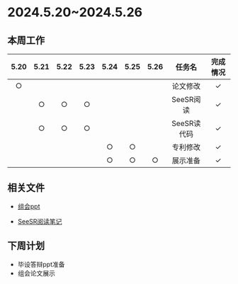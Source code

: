 # 2024.5.20~2024.5.26
## 本周工作

| 5.20 | 5.21 | 5.22 | 5.23 | 5.24 | 5.25 | 5.26 | 任务名 | 完成情况 |
| :--: | :--: | :--: | :--: | :--: | :--: | :--: | :---: | :-----: |
| $\bigcirc$ |  |  |  |  |  |  | 论文修改 | $\checkmark$ |
|  | $\bigcirc$ | $\bigcirc$ | $\bigcirc$ |  |  |  | SeeSR阅读 | $\checkmark$ |
|  | $\bigcirc$ | $\bigcirc$ | $\bigcirc$ |  |  |  | SeeSR读代码 | $\checkmark$ |
|  | | | | $\bigcirc$ | $\bigcirc$ |  | 专利修改 | $\checkmark$ |
|  |  |  |  | $\bigcirc$ | $\bigcirc$ | $\bigcirc$ | 展示准备 | $\checkmark$ |
## 相关文件
- [组会ppt](5.27组会.pptx)

- [SeeSR阅读笔记](SeeSR.pdf)
## 下周计划
- 毕设答辩ppt准备
- 组会论文展示